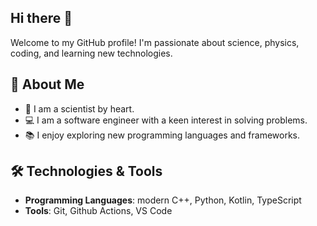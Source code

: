 ## Hi there 👋

Welcome to my GitHub profile! I'm passionate about science, physics, coding, and learning new technologies.

## 🚀 About Me
- 🧪 I am a scientist by heart.
- 💻 I am a software engineer with a keen interest in solving problems.
- 📚 I enjoy exploring new programming languages and frameworks.

## 🛠️ Technologies & Tools
- **Programming Languages**: modern C++, Python, Kotlin, TypeScript
- **Tools**: Git, Github Actions, VS Code
